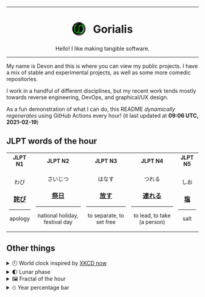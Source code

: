 ***

<h1 align="center">
<sub>
    <img src="readme/resources/avatar.png" height="36">
</sub>
&nbsp;
Gorialis
</h1>
<p align="center">
Hello! I like making tangible software.
</p>

***

My name is Devon and this is where you can view my public projects. I have a mix of stable and experimental projects, as well as some more comedic repositories.

I work in a handful of different disciplines, but my recent work tends mostly towards reverse engineering, DevOps, and graphical/UX design.

As a fun demonstration of what I can do, this README *dynamically regenerates* using GitHub Actions every hour! (it last updated at **09:06 UTC, 2021-02-19**)

<h2>JLPT words of the hour</h2>
<table>
    <tr>
        <th>JLPT N1</th>
        <th>JLPT N2</th>
        <th>JLPT N3</th>
        <th>JLPT N4</th>
        <th>JLPT N5</th>
    </tr>
    <tr>
        <td>
            <p align="center">わび</p>
            <h3 align="center"><b><a href="https://jisho.org/search/%E8%A9%AB%E3%81%B3">詫び</a></b></h3>
            <hr>
            <p align="center">apology</p>
        </td>
        <td>
            <p align="center">さいじつ</p>
            <h3 align="center"><b><a href="https://jisho.org/search/%E7%A5%AD%E6%97%A5">祭日</a></b></h3>
            <hr>
            <p align="center">national holiday,<wbr> festival day</p>
        </td>
        <td>
            <p align="center">はなす</p>
            <h3 align="center"><b><a href="https://jisho.org/search/%E6%94%BE%E3%81%99">放す</a></b></h3>
            <hr>
            <p align="center">to separate,<wbr> to set free</p>
        </td>
        <td>
            <p align="center">つれる</p>
            <h3 align="center"><b><a href="https://jisho.org/search/%E9%80%A3%E3%82%8C%E3%82%8B">連れる</a></b></h3>
            <hr>
            <p align="center">to lead,<wbr> to take (a person)</p>
        </td>
        <td>
            <p align="center">しお</p>
            <h3 align="center"><b><a href="https://jisho.org/search/%E5%A1%A9">塩</a></b></h3>
            <hr>
            <p align="center">salt</p>
        </td>
    </tr>
</table>

<h2>Other things</h2>
<details>
<summary>🕘  World clock inspired by <a href="https://xkcd.com/now">XKCD now</a></summary>

> <img src="generated/now.png" width="512">

</details>
<details>
<summary>🌓 Lunar phase</summary>

The moon is approximately 27.91% through its phase (First Quarter).

</details>
<details>
<summary>&#x1f5bc; Fractal of the hour</summary>

> <img src="generated/fractal.png" width="512">

</details>
<details>
<summary>&#x23f2; Year percentage bar</summary>
<pre><code>2021 [██▁▁▁▁▁▁▁▁▁▁▁▁▁▁▁▁▁▁] 13.53%</code></pre>
</details>
